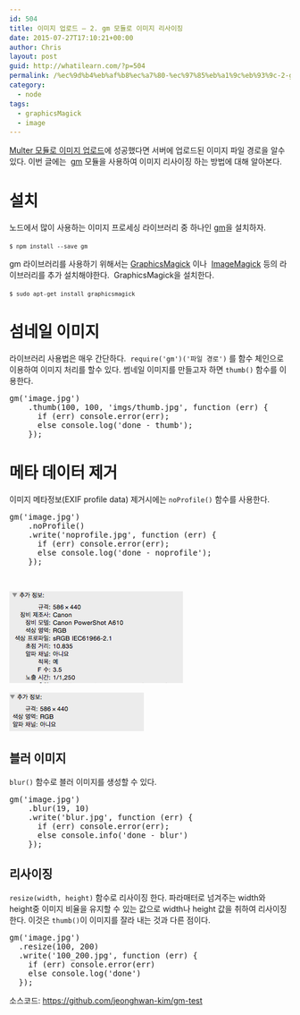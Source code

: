 ```yaml
---
id: 504
title: 이미지 업로드 – 2. gm 모듈로 이미지 리사이징
date: 2015-07-27T17:10:21+00:00
author: Chris
layout: post
guid: http://whatilearn.com/?p=504
permalink: /%ec%9d%b4%eb%af%b8%ec%a7%80-%ec%97%85%eb%a1%9c%eb%93%9c-2-gm-%eb%aa%a8%eb%93%88%eb%a1%9c-%ec%9d%b4%eb%af%b8%ec%a7%80-%eb%a6%ac%ec%82%ac%ec%9d%b4%ec%a7%95/
category:
  - node
tags:
  - graphicsMagick
  - image
---
```

<a href="http://whatilearn.com/%ec%9d%b4%eb%af%b8%ec%a7%80-%ec%97%85%eb%a1%9c%eb%93%9c-1-multer-%eb%aa%a8%eb%93%88%eb%a1%9c-%ed%8c%8c%ec%9d%bc-%ec%97%85%eb%a1%9c%eb%93%9c/">Multer 모듈로 이미지 업로드</a>에 성공했다면 서버에 업로드된 이미지 파일 경로을 알수 있다. 이번 글에는  <a href="http://aheckmann.github.io/gm/">gm</a> 모듈을 사용하여 이미지 리사이징 하는 방법에 대해 알아본다.

# 설치

노드에서 많이 사용하는 이미지 프로세싱 라이브러리 중 하나인 <a href="http://aheckmann.github.io/gm/">gm</a>을 설치하자.

<code>`$ npm install --save gm`</code>

gm 라이브러리를 사용하기 위해서는 <a href="http://www.graphicsmagick.org/" target="_blank">GraphicsMagick</a> 이나  <a href="http://www.imagemagick.org/" target="_blank">ImageMagick</a> 등의 라이브러리를 추가 설치해야한다.  GraphicsMagick을 설치한다.

<code>`$ sudo apt-get install graphicsmagick`</code>

# 섬네일 이미지

라이브러리 사용법은 매우 간단하다.  `require('gm')('파일 경로')` 를 함수 체인으로 이용하여 이미지 처리를 할수 있다. 썸네일 이미지를 만들고자 하면 `thumb()` 함수를 이용한다.
<pre class="lang:js decode:true ">gm('image.jpg')
    .thumb(100, 100, 'imgs/thumb.jpg', function (err) {
      if (err) console.error(err);
      else console.log('done - thumb');
    });</pre>
# 메타 데이터 제거

이미지 메타정보(EXIF profile data) 제거시에는 `noProfile()` 함수를 사용한다.
<pre class="lang:js decode:true crayon-selected">gm('image.jpg')
    .noProfile()
    .write('noprofile.jpg', function (err) {
      if (err) console.error(err);
      else console.log('done - noprofile');
    });
</pre>
&nbsp;

![](/assets/imgs/2015/gm1.png)

![](/assets/imgs/2015/gm2.png)


## 블러 이미지

`blur()` 함수로 블러 이미지를 생성할 수 있다.
<pre class="lang:js decode:true ">gm('image.jpg')
    .blur(19, 10)
    .write('blur.jpg', function (err) {
      if (err) console.error(err);
      else console.info('done - blur')
    });</pre>


## 리사이징

`resize(width, height)` 함수로 리사이징 한다. 파라매터로 넘겨주는 width와 height중 이미지 비율을 유지할 수 있는 값으로 width나 height 값을 취하여 리사이징한다. 이것은 `thumb()`이 이미지를 잘라 내는 것과 다른 점이다.
<pre class="lang:js decode:true ">gm('image.jpg')
  .resize(100, 200)
  .write('100_200.jpg', function (err) {
    if (err) console.error(err)
    else console.log('done')
  });</pre>


소스코드: <a href="https://github.com/jeonghwan-kim/gm-test">https://github.com/jeonghwan-kim/gm-test</a>
